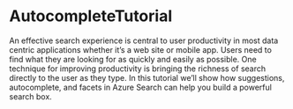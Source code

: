 # AutocompleteTutorial
An effective search experience is central to user productivity in most data centric applications whether it’s a web site or mobile app.  Users need to find what they are looking for as quickly and easily as possible.  One technique for improving productivity is bringing the richness of search directly to the user as they type.  In this tutorial we’ll show how suggestions, autocomplete, and facets in Azure Search can help you build a powerful search box.
